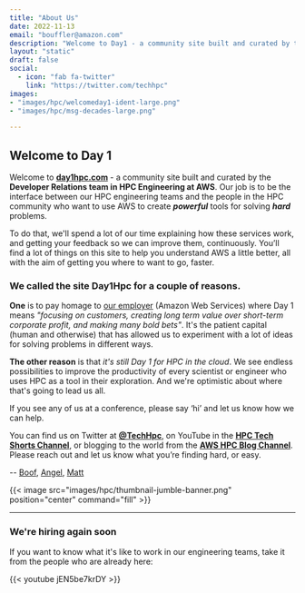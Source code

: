 ```yaml
---
title: "About Us"
date: 2022-11-13
email: "bouffler@amazon.com"
description: "Welcome to Day1 - a community site built and curated by the Developer Relations team in HPC Engineering at AWS"
layout: "static"
draft: false
social:
  - icon: "fab fa-twitter"
    link: "https://twitter.com/techhpc"
images:
- "images/hpc/welcomeday1-ident-large.png"
- "images/hpc/msg-decades-large.png"

---
```


## Welcome to Day 1

Welcome to **[day1hpc.com](http://day1hpc.com/)** - a community site built and curated by the **Developer Relations team in HPC Engineering at AWS**. Our job is to be the interface between our HPC engineering teams and the people in the HPC community who want to use AWS to create ***powerful*** tools for solving ***hard*** problems.

To do that, we'll spend a lot of our time explaining how these services work, and getting your feedback so we can improve them, continuously. You’ll find a lot of things on this site to help you understand AWS a little better, all with the aim of getting you where to want to go, faster.

### We called the site Day1Hpc for a couple of reasons.

**One** is to pay homage to [our employer](https://aws.amazon.com/executive-insights/content/how-amazon-defines-and-operationalizes-a-day-1-culture/) (Amazon Web Services) where Day 1 means *"focusing on customers, creating long term value over short-term corporate profit, and making many bold bets"*. It's the patient capital (human and otherwise) that has allowed us to experiment with a lot of ideas for solving problems in different ways.

**The other reason** is that *it's still Day 1 for HPC in the cloud*. We see endless possibilities to improve the productivity of every scientist or engineer who uses HPC as a tool in their exploration. And we're optimistic about where that's going to lead us all.

If you see any of us at a conference, please say ‘hi’ and let us know how we can help.

You can find us on Twitter at **[@TechHpc](https://twitter.com/TechHpc)**, on YouTube in the **[HPC Tech Shorts Channel](https://hpc.news/techshorts)**, or blogging to the world from the **[AWS HPC Blog Channel](https://hpc.news/blog)**. Please reach out and let us know what you’re finding hard, or easy.

-- [Boof](/author/brendan-bouffler/), [Angel](/author/angel-pizarro/), [Matt](/author/matt-vaughn/)


{{< image src="images/hpc/thumbnail-jumble-banner.png" position="center" command="fill" >}}

----

### We're hiring again soon

If you want to know what it's like to work in our engineering teams, take it from the people who are already here:

{{< youtube jEN5be7krDY >}}

<!-- <iframe width="560" height="315" src="https://www.youtube.com/embed/jEN5be7krDY" title="YouTube video player" frameborder="0" allow="accelerometer; autoplay; clipboard-write; encrypted-media; gyroscope; picture-in-picture" allowfullscreen></iframe> -->

